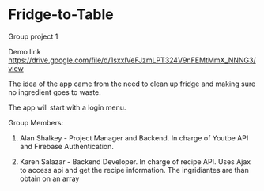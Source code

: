# Fridge-to-Table
Group project 1

Demo link
https://drive.google.com/file/d/1sxxIVeFJzmLPT324V9nFEMtMmX_NNNG3/view


The idea of the app came from the need to clean up fridge and making sure no ingredient goes to waste. 

The app will start with a login menu. 

Group Members: 
   
   1) Alan Shalkey - Project Manager and Backend. In charge of Youtbe API and Firebase Authentication.

   2) Karen Salazar - Backend Developer. In charge of recipe API. Uses Ajax to access api and get the recipe information.
                      The ingridiantes are than obtain on an array

